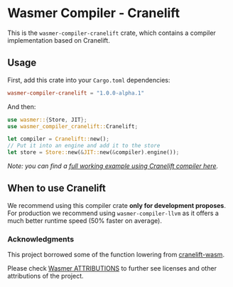 # Wasmer Compiler - Cranelift

This is the `wasmer-compiler-cranelift` crate, which contains a
compiler implementation based on Cranelift.

## Usage

First, add this crate into your `Cargo.toml` dependencies:

```toml
wasmer-compiler-cranelift = "1.0.0-alpha.1"
```

And then:

```rust
use wasmer::{Store, JIT};
use wasmer_compiler_cranelift::Cranelift;

let compiler = Cranelift::new();
// Put it into an engine and add it to the store
let store = Store::new(&JIT::new(&compiler).engine());
```

*Note: you can find a [full working example using Cranelift compiler here](https://github.com/wasmerio/wasmer-reborn/blob/master/examples/compiler_cranelift.rs).*

## When to use Cranelift

We recommend using this compiler crate **only for development proposes**.
For production we recommend using `wasmer-compiler-llvm` as it offers
a much better runtime speed (50% faster on average).

### Acknowledgments

This project borrowed some of the function lowering from [cranelift-wasm](https://crates.io/crates/cranelift-wasm).

Please check [Wasmer ATTRIBUTIONS](https://github.com/wasmerio/wasmer/blob/master/ATTRIBUTIONS.md) to further see licenses and other attributions of the project. 
